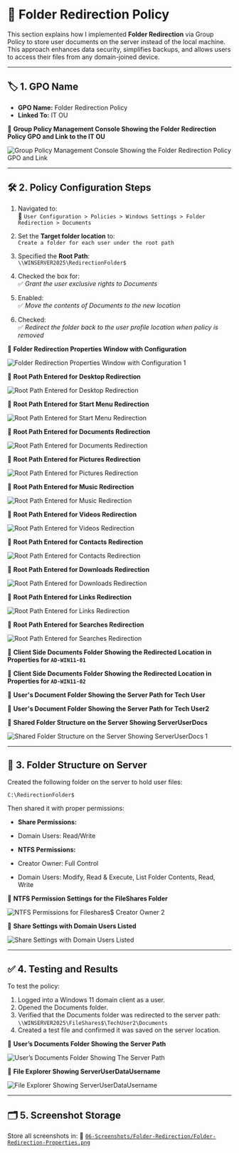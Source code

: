 # 📁 Folder Redirection Policy

This section explains how I implemented **Folder Redirection** via Group Policy to store user documents on the server instead of the local machine. This approach enhances data security, simplifies backups, and allows users to access their files from any domain-joined device.

---

## 🏷️ 1. GPO Name

- **GPO Name:** Folder Redirection Policy  
- **Linked To:** IT OU

📸 **Group Policy Management Console Showing the Folder Redirection Policy GPO and Link to the IT OU**

![Group Policy Management Console Showing the Folder Redirection Policy GPO and Link](https://github.com/user-attachments/assets/78578631-780a-4254-b005-4f7e80a13ae2)

---

## 🛠️ 2. Policy Configuration Steps

1. Navigated to:  
   📂 `User Configuration > Policies > Windows Settings > Folder Redirection > Documents`

2. Set the **Target folder location** to:  
   `Create a folder for each user under the root path`

3. Specified the **Root Path**:  
   `\\WINSERVER2025\RedirectionFolder$`

4. Checked the box for:  
   ✅ *Grant the user exclusive rights to Documents*

5. Enabled:  
   ✅ *Move the contents of Documents to the new location*

6. Checked:  
   ✅ *Redirect the folder back to the user profile location when policy is removed*

📸 **Folder Redirection Properties Window with Configuration**

![Folder Redirection Properties Window with Configuration 1](https://github.com/user-attachments/assets/f101a6fc-36ae-4897-9032-90669ca327fe)

📸 **Root Path Entered for Desktop Redirection**

![Root Path Entered for Desktop Redirection](https://github.com/user-attachments/assets/b201c77a-9927-4c42-a14a-7303c51c0200)

📸 **Root Path Entered for  Start Menu Redirection**

![Root Path Entered for Start Menu Redirection](https://github.com/user-attachments/assets/f83c5981-4568-44e6-b67f-a94b507fb0f6)

📸 **Root Path Entered for Documents Redirection**

![Root Path Entered for Documents Redirection](https://github.com/user-attachments/assets/5dede761-b8ed-4496-b58d-b7f6e940a193)

📸 **Root Path Entered for Pictures Redirection**

![Root Path Entered for Pictures Redirection](https://github.com/user-attachments/assets/9e474143-a0b3-4666-9408-bfb5f6f15ad3)

📸 **Root Path Entered for Music Redirection**

![Root Path Entered for Music Redirection](https://github.com/user-attachments/assets/36b9b6fe-296e-41a3-a6c5-aa4c21b74e3d)

📸 **Root Path Entered for Videos Redirection**

![Root Path Entered for Videos Redirection](https://github.com/user-attachments/assets/ad42d36e-adb6-4d45-8bc6-43de2647b21a)

📸 **Root Path Entered for Contacts Redirection**

![Root Path Entered for Contacts Redirection](https://github.com/user-attachments/assets/a2bfcfc2-7774-4c17-9ad0-9f9591e9a222)

📸 **Root Path Entered for Downloads Redirection**

![Root Path Entered for Downloads Redirection](https://github.com/user-attachments/assets/53b375b8-9506-433e-bec3-cf5510f29ba8)

📸 **Root Path Entered for Links Redirection**

![Root Path Entered for Links Redirection](https://github.com/user-attachments/assets/e80ebe1a-2e59-4378-95c4-8416360cb9b6)

📸 **Root Path Entered for Searches Redirection**

![Root Path Entered for Searches Redirection](https://github.com/user-attachments/assets/a817a2ad-fc0f-43de-b49c-57e20fc29ee1)

📸 **Client Side Documents Folder Showing the Redirected Location in Properties for `AD-WIN11-01`**


📸 **Client Side Documents Folder Showing the Redirected Location in Properties for `AD-WIN11-02`**

📸 **User's Document Folder Showing the Server Path for Tech User**

📸 **User's Document Folder Showing the Server Path for Tech User2**

📸 **Shared Folder Structure on the Server Showing ServerUserDocs**

![Shared Folder Structure on the Server Showing ServerUserDocs 1](https://github.com/user-attachments/assets/2c16f811-b972-4ffc-a123-245379b5caf8)

---

## 📂 3. Folder Structure on Server

Created the following folder on the server to hold user files:  

```
C:\RedirectionFolder$
```

Then shared it with proper permissions:

 -  **Share Permissions:**

   - Domain Users: Read/Write

-  **NTFS Permissions:**

 -  Creator Owner: Full Control

 -  Domain Users: Modify, Read & Execute, List Folder Contents, Read, Write

📸 **NTFS Permission Settings for the FileShares Folder**

![NTFS Permissions for Fileshares$ Creator Owner 2](https://github.com/user-attachments/assets/2124442d-9f73-4737-a74a-61ea1fd162a2)

📸 **Share Settings with Domain Users Listed**

![Share Settings with Domain Users Listed](https://github.com/user-attachments/assets/671b9a43-0887-40a8-b9c1-e913524daa77)

---

## ✅ 4. Testing and Results

To test the policy:
1. Logged into a Windows 11 domain client as a user.
2. Opened the Documents folder.
3. Verified that the Documents folder was redirected to the server path:
    `\\WINSERVER2025\FileShares$\TechUser2\Documents`
4. Created a test file and confirmed it was saved on the server location.

📸 **User’s Documents Folder Showing the Server Path**

![User’s Documents Folder Showing The Server Path](https://github.com/user-attachments/assets/4c509b11-2a60-47c6-afea-3f5e26f42077)

📸 **File Explorer Showing ServerUserDataUsername**

![File Explorer Showing ServerUserDataUsername](https://github.com/user-attachments/assets/b3fe7a31-6c01-414b-9aee-a39b48da7d6d)

---

## 🗂️ 5. Screenshot Storage

Store all screenshots in:
📂 [`06-Screenshots/Folder-Redirection/Folder-Redirection-Properties.png`](https://github.com/Hugh-Kumbi/Hugh-Kumbi-Active-Directory-Lab/blob/main/06-Screenshots/XI.%20Folder-Redirection/II.%20Folder-Redirection-Properties.md)
